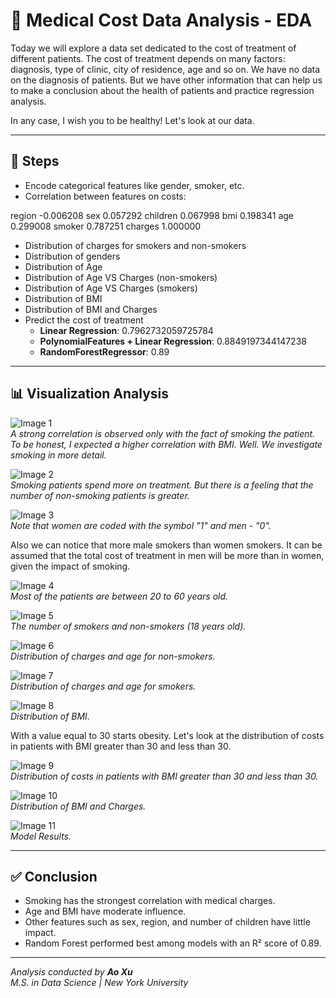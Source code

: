 # 🏥 Medical Cost Data Analysis - EDA

Today we will explore a data set dedicated to the cost of treatment of different patients. The cost of treatment depends on many factors: diagnosis, type of clinic, city of residence, age and so on. We have no data on the diagnosis of patients. But we have other information that can help us to make a conclusion about the health of patients and practice regression analysis.

In any case, I wish you to be healthy! Let's look at our data.

---

## 🔧 Steps

* Encode categorical features like gender, smoker, etc.
* Correlation between features on costs:

region -0.006208
sex 0.057292
children 0.067998
bmi 0.198341
age 0.299008
smoker 0.787251
charges 1.000000


* Distribution of charges for smokers and non-smokers  
* Distribution of genders  
* Distribution of Age  
* Distribution of Age VS Charges (non-smokers)  
* Distribution of Age VS Charges (smokers)  
* Distribution of BMI  
* Distribution of BMI and Charges  
* Predict the cost of treatment  
  - **Linear Regression**: 0.7962732059725784  
  - **PolynomialFeatures + Linear Regression**: 0.8849197344147238  
  - **RandomForestRegressor**: 0.89  

---

## 📊 Visualization Analysis

![Image 1](Correlation_Matrix.png)  
*A strong correlation is observed only with the fact of smoking the patient. To be honest, I expected a higher correlation with BMI. Well. We investigate smoking in more detail.*

![Image 2](Distribution_of_charges_for_smokers_non_smokers.png)  
*Smoking patients spend more on treatment. But there is a feeling that the number of non-smoking patients is greater.*

![Image 3](Distribution_of_genders.png)  
*Note that women are coded with the symbol "1" and men - "0".*

Also we can notice that more male smokers than women smokers. It can be assumed that the total cost of treatment in men will be more than in women, given the impact of smoking.

![Image 4](Distribution_of_Age.png)  
*Most of the patients are between 20 to 60 years old.*

![Image 5](number_of_smokers_and_non_smokers.png)  
*The number of smokers and non-smokers (18 years old).*

![Image 6](Distribution_of_charges_and_age_for_non_smokers.png)  
*Distribution of charges and age for non-smokers.*

![Image 7](Distribution_of_charges_and_age_for_smokers.png)  
*Distribution of charges and age for smokers.*

![Image 8](Distribution_of_BMI.png)  
*Distribution of BMI.*

With a value equal to 30 starts obesity. Let's look at the distribution of costs in patients with BMI greater than 30 and less than 30.

![Image 9](Distribution_of_charges_for_patients_with_critical_BMI.png)  
*Distribution of costs in patients with BMI greater than 30 and less than 30.*

![Image 10](Distribution_of_and_Chargesnad_BMI.png)  
*Distribution of BMI and Charges.*

![Image 11](model_results.png)  
*Model Results.*

---

## ✅ Conclusion

- Smoking has the strongest correlation with medical charges.
- Age and BMI have moderate influence.
- Other features such as sex, region, and number of children have little impact.
- Random Forest performed best among models with an R² score of 0.89.

---

*Analysis conducted by **Ao Xu***  
*M.S. in Data Science | New York University*
